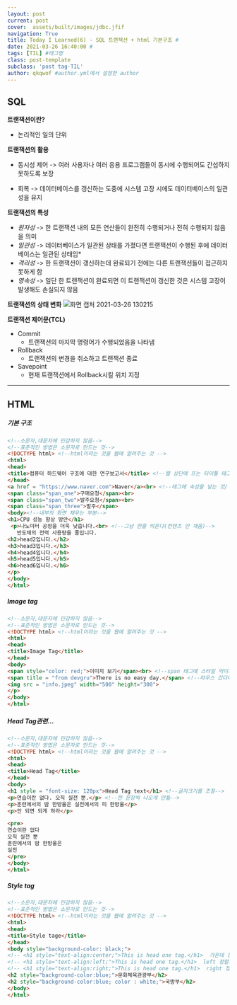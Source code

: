 ```yaml
---
layout: post
current: post
cover:  assets/built/images/jdbc.jfif
navigation: True
title: Today I Learned(6) - SQL 트랜잭션 + html 기본구조 #
date: 2021-03-26 16:40:00 #
tags: [TIL] #태그명
class: post-template
subclass: 'post tag-TIL'
author: qkqwof #author.yml에서 설정한 author
---
```

## SQL 
**트랜잭션이란?**
- 논리적인 일의 단위

**트랜잭션의 활용**
- 동시성 제어
-> 여러 사용자나 여러 응용 프로그램들이 동시에 수행되어도 간섭하지 못하도록 보장

- 회복
-> 데이터베이스를 갱신하는 도중에 시스템 고장 시에도 데이터베이스의 일관성을 유지

**트랜잭션의 특성**
- *원자성*
-> 한 트랜잭션 내의 모든 연산들이 완전히 수행되거나 전혀 수행되지 않음을 의미
- *일관성*
-> 데이터베이스가 일관된 상태를 가졌다면 트랜잭션이 수행된 후에 데이터베이스는 일관된 상태임*
- *격리성*
-> 한 트랜잭션이 갱신하는데 완료되기 전에는 다른 트랜잭션들이 접근하지 못하게 함
- *영속성*
-> 일단 한 트랜잭션이 완료되면 이 트랜잭션이 갱신한 것은 시스템 고장이 발생해도 손실되지 않음

**트랜잭션의 상태 변화**
![화면 캡처 2021-03-26 130215](https://user-images.githubusercontent.com/76687078/112708293-7457af00-8ef4-11eb-8a48-46dd8dd14ae7.png)

**트랜잭션 제어문(TCL)**
- Commit
    - 트랜잭션의 마지막 명령어가 수행되었음을 나타냄
- Rollback
    - 트랜잭션의 변경을 취소하고 트랜잭션 종료
- Savepoint
    - 현재 트랜잭션에서 Rollback시킬 위치 지정

---
## HTML

##### 기본 구조
``` HTML
<!--소문자,대문자에 민감하지 않음-->
<!--표준적인 방법은 소문자로 만드는 것-->
<!DOCTYPE html> <!--html이라는 것을 웹에 알려주는 것 -->
<html>
<head>
<title>컴퓨터 하드웨어 구조에 대한 연구보고서</title> <!--웹 상단에 뜨는 타이틀 태그-->
</head>
<a href = "https://www.naver.com">Naver</a><br> <!--태그에 속성을 넣는 것/ href: 링크를 넣을 수 있음-->
<span class="span_one">구매요청</span><br>
<span class="span_two">발주요청</span><br>
<span class="span_three">발주</span>
<body><!--내부의 화면 채우는 부분-->
<h1>CPU 성능 향상 방안</h1>
 <p>나노미터 공정을 더욱 낮춥니다.<br> <!--그냥 한줄 띄운다(컨텐츠 안 채움)-->
   반도체의 전력 사용량을 줄입니다.
<h2>head2입니다.</h2>
<h3>head3입니다.</h3>
<h4>head4입니다.</h4>
<h5>head5입니다.</h5>
<h6>head6입니다.</h6>
</p>
</body>
</html>
```
##### Image tag
```html
<!--소문자,대문자에 민감하지 않음-->
<!--표준적인 방법은 소문자로 만드는 것-->
<!DOCTYPE html> <!--html이라는 것을 웹에 알려주는 것 -->
<html>
<head>
<title>Image Tag</title>
</head>
<body>
<span style="color: red;">이미지 보기</span><br> <!--span 태그에 스타일 먹이기-->
<span title = "from devgru">There is no easy day.</span> <!--마우스 갔다대었을 때, 메모형식으로 추가설명 먹이기-->
<img src = "info.jpeg" width="500" height="300">
</p>
</body>
</html>
```
##### Head Tag관련...
``` html
<!--소문자,대문자에 민감하지 않음-->
<!--표준적인 방법은 소문자로 만드는 것-->
<!DOCTYPE html> <!--html이라는 것을 웹에 알려주는 것 -->
<html>
<head>
<title>Head Tag</title>
</head>
<body>
<h1 style = "font-size: 120px">Head Tag text</h1> <!--글자크기를 조절-->
<p>연습이란 없다. 오직 실전 뿐.</p> <!--한 문장씩 나오게 만듦-->
<p>훈련에서의 땀 한방울은 실전에서의 피 한방울</p>
<p>안 되면 되게 하라</p>

<pre>
연습이란 없다
오직 실전 뿐
훈랸에서의 땀 한방울은
실전
</pre>
</body>
</html>
```
##### Style tag
``` html
<!--소문자,대문자에 민감하지 않음-->
<!--표준적인 방법은 소문자로 만드는 것-->
<!DOCTYPE html> <!--html이라는 것을 웹에 알려주는 것 -->
<html>
<head>
<title>Style tage</title>
</head>
<body style="background-color: black;">
<!-- <h1 style="text-align:center;">This is head one tag.</h1>  가운데 정렬-->
<!-- <h1 style="text-align:left;">This is head one tag.</h1>  left 정렬: 보통 문자 정렬-->
<!-- <h1 style="text-align:right;">This is head one tag.</h1>  right 정렬: 보통 숫자 정렬-->
<h2 style="background-color:blue;">문화체육관광부</h2>
<h2 style="background-color:blue; color : white;">국방부</h2>
</body>
</html>
```